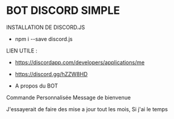 # BOT DISCORD SIMPLE 

INSTALLATION DE DISCORD.JS
- npm i --save discord.js

LIEN UTILE : 

- https://discordapp.com/developers/applications/me 
- https://discord.gg/hZZW8HD 

- A propos du BOT 

Commande Personnalisée
Message de bienvenue 

J'essayerait de faire des mise a jour tout les mois, Si j'ai le temps 





